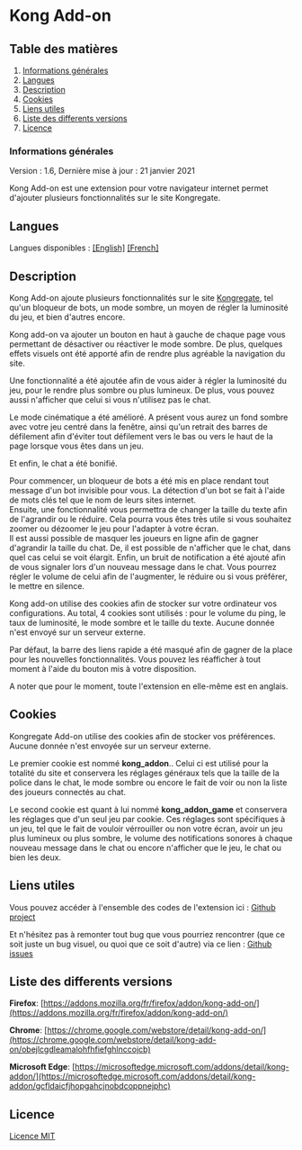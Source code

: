 # Kong Add-on

## Table des matières
1. [Informations générales](#informations-generales)
1. [Langues](#langues)
1. [Description](#description)
1. [Cookies](#cookies)
1. [Liens utiles](#liens-utiles)
1. [Liste des differents versions](#liste-des-differents-versions)
1. [Licence](#licence)
<!--1. [Liste des fonctionnalités](#liste-des-fonctionnalités)-->

### Informations générales

Version : 1.6, Dernière mise à jour : 21 janvier 2021

Kong Add-on est une extension pour votre navigateur internet permet d'ajouter plusieurs fonctionnalités sur le site Kongregate.

## Langues
Langues disponibles : [[English]](README.md) [[French]](README_fr.md)

## Description
Kong Add-on ajoute plusieurs fonctionnalités sur le site [Kongregate](https://www.kongregate.com/), tel qu'un bloqueur de bots, un mode sombre, un moyen de régler la luminosité du jeu, et bien d'autres encore.

Kong add-on va ajouter un bouton en haut à gauche de chaque page vous permettant de désactiver ou réactiver le mode sombre. De plus, quelques effets visuels ont été apporté afin de rendre plus agréable la navigation du site.

Une fonctionnalité a été ajoutée afin de vous aider à régler la luminosité du jeu, pour le rendre plus sombre ou plus lumineux. De plus, vous pouvez aussi n'afficher que celui si vous n'utilisez pas le chat.

Le mode cinématique a été amélioré. A présent vous aurez un fond sombre avec votre jeu centré dans la fenêtre, ainsi qu'un retrait des barres de défilement afin d'éviter tout défilement vers le bas ou vers le haut de la page lorsque vous êtes dans un jeu.

Et enfin, le chat a été bonifié.

Pour commencer, un bloqueur de bots a été mis en place rendant tout message d'un bot invisible pour vous. La détection d'un bot se fait à l'aide de mots clés tel que le nom de leurs sites internet.  
Ensuite, une fonctionnalité vous permettra de changer la taille du texte afin de l'agrandir ou le réduire. Cela pourra vous êtes très utile si vous souhaitez zoomer ou dézoomer le jeu pour l'adapter à votre écran.  
Il est aussi possible de masquer les joueurs en ligne afin de gagner d'agrandir la taille du chat. De, il est possible de n'afficher que le chat, dans quel cas celui se voit élargit. 
Enfin, un bruit de notification a été ajouté afin de vous signaler lors d'un nouveau message dans le chat. Vous pourrez régler le volume de celui afin de l'augmenter, le réduire ou si vous préférer, le mettre en silence.

Kong add-on utilise des cookies afin de stocker sur votre ordinateur vos configurations. Au total, 4 cookies sont utilisés : pour le volume du ping, le taux de luminosité, le mode sombre et le taille du texte. Aucune donnée n'est envoyé sur un serveur externe.

Par défaut, la barre des liens rapide a été masqué afin de gagner de la place pour les nouvelles fonctionnalités. Vous pouvez les réafficher à tout moment à l'aide du bouton mis à votre disposition.

A noter que pour le moment, toute l'extension en elle-même est en anglais.

<!--## List of features
- **Button moon/sun (top left)** : enabling and disabling the dark mode on website
- **Button unlock/lock (above the game)** : lock your screen to prevent any mouse scrolling while you’re playing and keep your game in the center of the window. No more accidental scrolling while playing!
- **Button user (above the game)** : show the list of online players
- **Select menu text size** : adjust the text size in the chat (4 pixels to 20 pixels)
- **Select menu brightness** : adjust the brightnss of the game (50% to 150%, it means 50% darker to 50% brighter)
- **Select menu volume** :  adjust the volume of ping when someone post a message (0% to 100%)-->

## Cookies
Kongregate Add-on utilise des cookies afin de stocker vos préférences. Aucune donnée n'est envoyée sur un serveur externe.

Le premier cookie est nommé **kong_addon**.. Celui ci est utilisé pour la totalité du site et conservera les réglages généraux tels que la taille de la police dans le chat, le mode sombre ou encore le fait de voir ou non la liste des joueurs connectés au chat.

Le second cookie est quant à lui nommé **kong_addon_game** et conservera les réglages que d'un seul jeu par cookie. Ces réglages sont spécifiques à un jeu, tel que le fait de vouloir vérrouiller ou non votre écran, avoir un jeu plus lumineux ou plus sombre, le volume des notifications sonores à chaque nouveau message dans le chat ou encore n'afficher que le jeu, le chat ou bien les deux.

## Liens utiles
Vous pouvez accéder à l'ensemble des codes de l'extension ici : [Github project](https://github.com/Forthtilliath/Kong-Add-on)

Et n'hésitez pas à remonter tout bug que vous pourriez rencontrer (que ce soit juste un bug visuel, ou quoi que ce soit d'autre) via ce lien : [Github issues](https://github.com/Forthtilliath/Kong-Add-on/issues)

## Liste des differents versions
**Firefox**: [https://addons.mozilla.org/fr/firefox/addon/kong-add-on/](https://addons.mozilla.org/fr/firefox/addon/kong-add-on/)

**Chrome**: [https://chrome.google.com/webstore/detail/kong-add-on/](https://chrome.google.com/webstore/detail/kong-add-on/obejlcgdleamalohfhfiefghlnccojcb)

**Microsoft Edge**: [https://microsoftedge.microsoft.com/addons/detail/kong-addon/](https://microsoftedge.microsoft.com/addons/detail/kong-addon/gcfldaicfjhopgahcjnobdcoppnejphc)

## Licence
[Licence MIT](LICENSE)